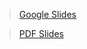 > [Google Slides](https://docs.google.com/presentation/d/1I4J3nuca8unFlPT_6ilP9Xz1E1jyA-TkUZ2RIbiUbnk/edit#slide=id.g44d1f6b8b4_1_918)

> [PDF Slides](https://cdn.cs50.net/2020/fall/lectures/8/lecture8.pdf)
